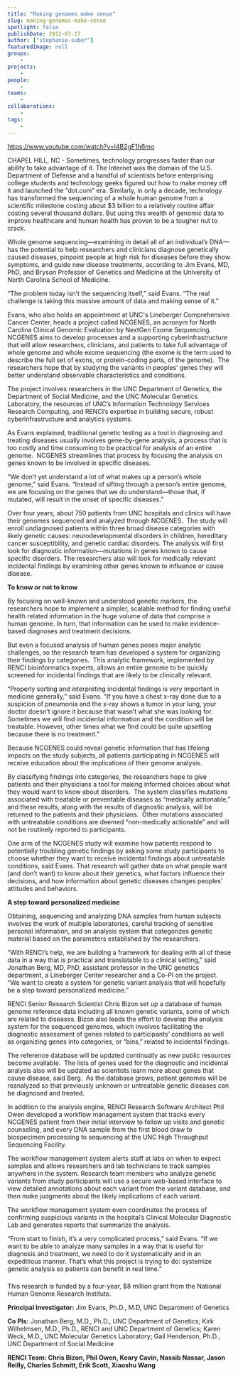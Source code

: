 ```yaml
---
title: "Making genomes make sense"
slug: making-genomes-make-sense
spotlight: false
publishDate: 2012-07-27
author: ["stephanie-suber"]
featuredImage: null
groups:
    - 
projects:
    - 
people:
    - 
teams: 
    - 
collaborations:
    - 
tags:
    -
---
```


https://www.youtube.com/watch?v=l4B2gF1h6mo

CHAPEL HILL, NC - Sometimes, technology progresses faster than our ability to take advantage of it. The Internet was the domain of the U.S. Department of Defense and a handful of scientists before enterprising college students and technology geeks figured out how to make money off it and launched the “dot.com” era. Similarly, in only a decade, technology has transformed the sequencing of a whole human genome from a scientific milestone costing about $3 billion to a relatively routine affair costing several thousand dollars. But using this wealth of genomic data to improve healthcare and human health has proven to be a tougher nut to crack. <!--more-->

Whole genome sequencing—examining in detail all of an individual’s DNA—has the potential to help researchers and clinicians diagnose genetically caused diseases, pinpoint people at high risk for diseases before they show symptoms, and guide new disease treatments, according to Jim Evans, MD, PhD, and Bryson Professor of Genetics and Medicine at the University of North Carolina School of Medicine.

“The problem today isn’t the sequencing itself,” said Evans. “The real challenge is taking this massive amount of data and making sense of it.”

Evans, who also holds an appointment at UNC's Lineberger Comprehensive Cancer Center, heads a project called NCGENES, an acronym for North Carolina Clinical Genomic Evaluation by NextGen Exome Sequencing. NCGENES aims to develop processes and a supporting cyberinfrastructure that will allow researchers, clinicians, and patients to take full advantage of whole genome and whole exome sequencing (the exome is the term used to describe the full set of exons, or protein-coding parts, of the genome).  The researchers hope that by studying the variants in peoples’ genes they will better understand observable characteristics and conditions.

The project involves researchers in the UNC Department of Genetics, the Department of Social Medicine, and the UNC Molecular Genetics Laboratory, the resources of UNC’s Information Technology Services Research Computing, and RENCI’s expertise in building secure, robust cyberinfrastructure and analytics systems.

As Evans explained, traditional genetic testing as a tool in diagnosing and treating diseases usually involves gene-by-gene analysis, a process that is too costly and time consuming to be practical for analysis of an entire genome.  NCGENES streamlines that process by focusing the analysis on genes known to be involved in specific diseases.

“We don’t yet understand a lot of what makes up a person’s whole genome,” said Evans. “Instead of sifting through a person’s entire genome, we are focusing on the genes that we do understand—those that, if mutated, will result in the onset of specific diseases.”

Over four years, about 750 patients from UNC hospitals and clinics will have their genomes sequenced and analyzed through NCGENES.  The study will enroll undiagnosed patients within three broad disease categories with likely genetic causes: neurodevelopmental disorders in children, hereditary cancer susceptibility, and genetic cardiac disorders. The analysis will first look for diagnostic information—mutations in genes known to cause specific disorders. The researchers also will look for medically relevant incidental findings by examining other genes known to influence or cause disease.

<strong class="renci_head" style="font-weight: bold;">To know or not to know</strong>

By focusing on well-known and understood genetic markers, the researchers hope to implement a simpler, scalable method for finding useful health related information in the huge volume of data that comprise a human genome. In turn, that information can be used to make evidence-based diagnoses and treatment decisions.

But even a focused analysis of human genes poses major analytic challenges, so the research team has developed a system for organizing their findings by categories.  This analytic framework, implemented by RENCI bioinformatics experts, allows an entire genome to be quickly screened for incidental findings that are likely to be clinically relevant.

“Properly sorting and interpreting incidental findings is very important in medicine generally,” said Evans. “If you have a chest x-ray done due to a suspicion of pneumonia and the x-ray shows a tumor in your lung, your doctor doesn’t ignore it because that wasn’t what she was looking for. Sometimes we will find incidental information and the condition will be treatable. However, other times what we find could be quite upsetting because there is no treatment.”

Because NCGENES could reveal genetic information that has lifelong impacts on the study subjects, all patients participating in NCGENES will receive education about the implications of their genome analysis.

By classifying findings into categories, the researchers hope to give patients and their physicians a tool for making informed choices about what they would want to know about disorders.  The system classifies mutations associated with treatable or preventable diseases as “medically actionable,” and these results, along with the results of diagnostic analysis, will be returned to the patients and their physicians.  Other mutations associated with untreatable conditions are deemed “non-medically actionable” and will not be routinely reported to participants.

One arm of the NCGENES study will examine how patients respond to potentially troubling genetic findings by asking some study participants to choose whether they want to receive incidental findings about untreatable conditions, said Evans. That research will gather data on what people want (and don’t want) to know about their genetics, what factors influence their decisions, and how information about genetic diseases changes peoples’ attitudes and behaviors.

<strong class="renci_head" style="font-weight: bold;">A step toward personalized medicine</strong>

Obtaining, sequencing and analyzing DNA samples from human subjects involves the work of multiple laboratories, careful tracking of sensitive personal information, and an analysis system that categorizes genetic material based on the parameters established by the researchers.

“With RENCI’s help, we are building a framework for dealing with all of these data in a way that is practical and translatable to a clinical setting,” said Jonathan Berg, MD, PhD, assistant professor in the UNC genetics department, a Lineberger Center researcher and a Co-PI on the project. “We want to create a system for genetic variant analysis that will hopefully be a step toward personalized medicine.”

RENCI Senior Research Scientist Chris Bizon set up a database of human genome reference data including all known genetic variants, some of which are related to diseases. Bizon also leads the effort to develop the analysis system for the sequenced genomes, which involves facilitating the diagnostic assessment of genes related to participants’ conditions as well as organizing genes into categories, or “bins,” related to incidental findings.

The reference database will be updated continually as new public resources become available.  The lists of genes used for the diagnostic and incidental analysis also will be updated as scientists learn more about genes that cause disease, said Berg.  As the database grows, patient genomes will be reanalyzed so that previously unknown or untreatable genetic diseases can be diagnosed and treated.

In addition to the analysis engine, RENCI Research Software Architect Phil Owen developed a workflow management system that tracks every NCGENES patient from their initial interview to follow up visits and genetic counseling, and every DNA sample from the first blood draw to biospecimen processing to sequencing at the UNC High Throughput Sequencing Facility.

The workflow management system alerts staff at labs on when to expect samples and allows researchers and lab technicians to track samples anywhere in the system. Research team members who analyze genetic variants from study participants will use a secure web-based interface to view detailed annotations about each variant from the variant database, and then make judgments about the likely implications of each variant.

The workflow management system even coordinates the process of confirming suspicious variants in the hospital’s Clinical Molecular Diagnostic Lab and generates reports that summarize the analysis.

“From start to finish, it’s a very complicated process,” said Evans. “If we want to be able to analyze many samples in a way that is useful for diagnosis and treatment, we need to do it systematically and in an expeditious manner. That’s what this project is trying to do: systemize genetic analysis so patients can benefit in real time.”

###

This research is funded by a four-year, $8 million grant from the National Human Genome Research Institute.

<strong>Principal Investigator:</strong> Jim Evans, Ph.D., M.D, UNC Department of Genetics

<span class="renci_head"><strong>Co PIs:</strong> </span>Jonathan Berg, M.D., Ph.D., UNC Department of Genetics; Kirk Wilhelmsen, M.D., Ph.D., RENCI and UNC Department of Genetics; Karen Weck, M.D., UNC Molecular Genetics Laboratory; Gail Henderson, Ph.D., UNC Department of Social Medicine

<strong><span class="renci_head">RENCI Team:</span> Chris Bizon, Phil Owen, Keary Cavin, Nassib Nassar, Jason Reilly, Charles Schmitt, Erik Scott, Xiaoshu Wang</strong>

<!-- old tags

["Chris Bizon","Cyberinfrastructure","Jonathan Berg","National Human Genome Research Institute","North Carolina Clinical Genomic Evaluation (NCGENES)","UNC Department of Genetics"]

-->
